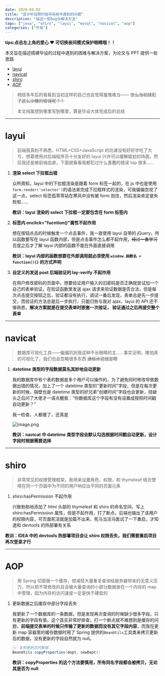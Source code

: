 ```yaml
---
date: 2020-04-03
title: "设计毕设预约挂号系统中遇到的问题"
description: "描述一些bug与解决方法"
tags: ["java", "shiro", "layui", "mysql", "navicat", "aop"]
categories: ["开发"]
---
```


**tips:点击左上角的爱心 ❤️ 可切换夜间模式保护眼睛哦！！**

本文旨在描述搭建毕设的过程中遇到的困难与解决方案，为论文与 PPT 提供一些思路

<!-- TOC -->

- [layui](#layui)
- [navicat](#navicat)
- [shiro](#shiro)
- [AOP](#aop)

<!-- /TOC -->

> 相信多年后的我看到当初这样的自己也会觉得羞愧难当—— ~~怎么当初就犯了这么沙雕的错误呢？！~~
>
> 本文纯属想到哪里写到哪里，算是毕设大体完成后的总结

---

# layui

> 前端我真的不熟悉，HTML+CSS+JavaScript 的功课没有好好学吃了大亏，想着使用对后端程序员十分友好的 layui 兴许可以缓解尴尬的场面，然后我还是被前端血虐，下面就看看我都犯过什么愚蠢的错误 top 很多……

1. **渲染 select 下拉框出错**

   众所周知，layui 中的下拉框渲染是跟着 form 标签一起的，在 js 中也是使用`form.render('selector')`的语法来完成下拉框样式的渲染，可我偏偏忽视了这一点，select 标签孤零零站在寒风中没有被 form 抱住，然后渲染肯定是失败啦……

   **教训：layui 渲染的 select 下拉框一定要包含在 form 标签内**

2. **标签内 onclick="fucntion()"属性不起作用**

   想在按钮点击的时候触发一个点击事件，我一直使用 layui 自带的 jQuery，所以函数要写在 layui 函数内部，但是点击事件怎么都不起作用，~~经过一番学习~~ 百度之后才了解 layui 内部的函数不能在外面直接调用

   **教训：layui 内部的函数想要在外部调用就必须使用 `window.函数名 = function(){}` 的方式声明**

3. **自定义的发送 post 后端验证的 lay-verify 不起作用**

   在用户修改密码的页面中，想要验证用户输入的旧密码是否正确就尝试加一个自己的表单验证，在验证函数里发送 ajax 请求来验证数据是否合法，但是每次点击提交按钮之后，验证都没有执行，调试一番后发现，表单总是先一步提交，而验证的方法总是后一步执行，只能归咎与我对 ajax、layui 的 API 还不够熟悉，**解决方案就是在提交表单时嵌套一次验证， 验证通过之后再提交整个表单**

---

# navicat

> 数据库可视化工具——偏偏坑到我这种不长眼睛的主……事实证明，哪怕真的可视化了，我们也会忽略很多东西 ~~通俗点说就是瞎~~

1. **datetime 类型的字段数据莫名其妙地自动更新**

   我的数据库中有个表的数据是多个用户可以操作的，为了避免同时修改导致数据出错的情况，加上了一个 datetime 类型的"更新时间"字段，但是在每次更新的时候，隔壁也是 datetime 类型的好兄弟"创建时间"字段也会更新，挠破头之后问了大佬才一语点醒我：“你数据库这个字段有没有设置成按照时间戳自动更新？”

   我一检查，人都傻了，还真是

   ![image.png](https://i.loli.net/2020/04/03/rB2MsW3NTVqF46m.png)

   **教训：navicat 中 datetime 类型字段会默认勾选根据时间戳自动更新，设计字段时根据需要选择**

---

# shiro

> 非常常见的权限管理框架，我用来设置角色、权限，和 thymeleaf 结合使用在同一个页面中为不同的用户响应出不同的页面元素

1. shiro:hasPermission 不起作用

   兴致勃勃地添加了 html 头部的 thymeleaf 和 shiro 的命名空间，写上 shiro:hasPermission 属性，但是不起作用，打了断点，后端也输出了该用户的权限内容，可页面死活就是加载不出来，死马当活马医试了一下重启，才知道和 devtools 的热部署有关系

**教训：IDEA 中的 devtools 热部署项目会让 shiro 权限丢失，我们需要重启项目再次登录才行**

---

# AOP

> 用 Spring 切面做一个缓存，想减轻大量重复查询给服务器带来的无意义压力，所以把不常修改的且会被大量查询的小部分数据放在一个内存的 map 中管理，因为内存的访问速度一定是快于硬盘的

1. 更新数据之后缓存中部分字段丢失

   我更新了一个数据库的一条数据，但是发现再次查询的时候缺少很多字段，只有更新的字段有值，这个其实非常好排查，打一个断点就不难想到是缓存的问题，**前端提交表单的时候只传输了更新的数据而没有其它字段内容**，而我在更新 map 容器里的缓存数据时用了 Spring 提供的`BeanUtils`工具类来拷贝更新后的数据，没有更新的字段自然就为 null。

   ```java
   // 复制更新后的数据
   BeanUtils.copyProperties(dept, newDept);
   ```

   **教训：copyProperties 的这个方法要慎用，所有同名字段都会被拷贝，无论其是否为 null**
